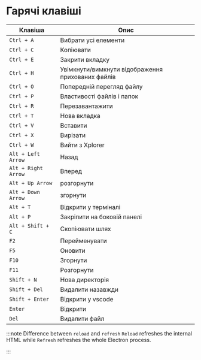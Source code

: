 # Гарячі клавіші

| Клавіша             | Опис                                              |
| ------------------- | ------------------------------------------------- |
| `Ctrl + A`          | Вибрати усі елементи                              |
| `Ctrl + C`          | Копіювати                                         |
| `Ctrl + E`          | Закрити вкладку                                   |
| `Ctrl + H`          | Увімкнути/вимкнути відображення прихованих файлів |
| `Ctrl + O`          | Попередній перегляд файлу                         |
| `Ctrl + P`          | Властивості файлів і папок                        |
| `Ctrl + R`          | Перезавантажити                                   |
| `Ctrl + T`          | Нова вкладка                                      |
| `Ctrl + V`          | Вставити                                          |
| `Ctrl + X`          | Вирізати                                          |
| `Ctrl + W`          | Вийти з Xplorer                                   |
| `Alt + Left Arrow`  | Назад                                             |
| `Alt + Right Arrow` | Вперед                                            |
| `Alt + Up Arrow`    | розгорнути                                        |
| `Alt + Down Arrow`  | згорнути                                          |
| `Alt + T`           | Відкрити у терміналі                              |
| `Alt + P`           | Закріпити на боковій панелі                       |
| `Alt + Shift + C`   | Скопіювати шлях                                   |
| `F2`                | Перейменувати                                     |
| `F5`                | Оновити                                           |
| `F10`               | Згорнути                                          |
| `F11`               | Розгорнути                                        |
| `Shift + N`         | Нова директорія                                   |
| `Shift + Del`       | Видалити назавжди                                 |
| `Shift + Enter`     | Відкрити у vscode                                 |
| `Enter`             | Відкрити                                          |
| `Del`               | Видалити файл                                     |

:::note Difference between `reload` and `refresh` `Reload` refreshes the internal HTML while `Refresh` refreshes the whole Electron process.

:::
